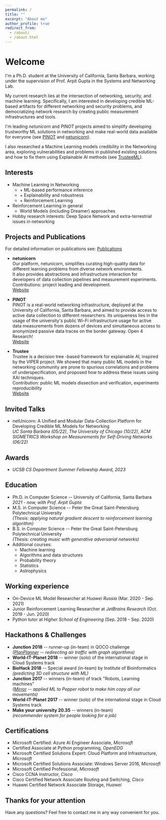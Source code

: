 ```yaml
---
permalink: /
title: ""
excerpt: "About me"
author_profile: true
redirect_from: 
  - /about/
  - /about.html
---
```


# Welcome

I'm a Ph.D. student at the University of California, Santa Barbara, working under the supervision of Prof. Arpit Gupta in the Systems and Networking Lab.

My current research lies at the intersection of networking, security, and machine learning. Specifically, I
am interested in developing credible ML-based artifacts for different networking and security problems,
and democratizing network research by creating public measurement infrastructures and tools.

I'm leading _netunicorn_ and _PINOT_ projects aimed to simplify developing trustworthy ML solutions in networking 
and make real-world data available for everyone (see [PINOT](https://pinot.cs.ucsb.edu/) and [netunicorn](https://netunicorn.cs.ucsb.edu)).

I also researched a Machine Learning models credibility in the Networking area, exploring vulnerabilities and problems in 
published existing solutions and how to fix them using Explainable AI methods (see [TrusteeML](https://trusteeml.github.io/)).


## Interests

* Machine Learning in Networking
  * \+ ML-based performance inference
  * \+ Explainability and robustness
  * \+ Reinforcement Learning
* Reinforcement Learning in general
  * World Models (including Dreamer) approaches
* Hobby research interests: Deep Space Network and extra-terrestrial issues in networking

## Projects and Publications
For detailed information on publications see: [Publications](https://maybe-hello-world.github.io/publications/)

* **netunicorn**  
  Our platform, netunicorn, simplifies curating high-quality data for different learning problems from diverse network environments.  
  It also provides abstractions and infrastructure interaction for developers of data collection pipelines and measurement experiments.  
  Contributions: project leading and development.  
  [Website](https://netunicorn.cs.ucsb.edu/)

* **PINOT**  
  PINOT is a real-world networking infrastructure, deployed at the University of California, Santa Barbara, and aimed to
  provide access to active data collection to different researchers. Its uniqueness lies in the usage of the university's public Wi-Fi 
  infrastructure usage for active data measurements from dozens of devices and simultaneous access to anonymized passive data traces on
  the border gateway. Open 4 Research!  
  [Website](https://pinot.cs.ucsb.edu/)

* **Trustee**  
  Trustee is a decision tree -based framework for explainable AI, inspired by the VIPER project. 
  We showed that many public ML models in the networking community are prone to spurious correlations and problems of underspecification, 
  and proposed how to address these issues using XAI techniques.  
  Contribution: public ML models dissection and verification, experiments reproducibility  
  [Website](https://trusteeml.github.io/)

## Invited Talks
 * netUnicorn: A Unified and Modular Data-Collection Platform for Developing Credible ML Models for Networking  
   _UC Santa Barbara (05/22)_, _The University of Chicago (10/22)_, _ACM SIGMETRICS Workshop on Measurements for Self-Driving Networks (06/22)_

## Awards
 * _UCSB CS Department Summer Fellowship Award, 2023_

## Education
 
* Ph.D. in Computer Science -- University of California, Santa Barbara
  *2021 - now, with Prof. Arpit Gupta*
* M.S. in Computer Science -- Peter the Great Saint-Petersburg Polytechnical University  
  *(Thesis: applying natural gradient descent to reinforcement learning algorithm)*
* B.S. in Computer Science -- Peter the Great Saint-Petersburg Polytechnical University  
  *(Thesis: creating music with generative adversarial networks)*
* Additional courses:
  * Machine learning
  * Algorithms and data structures
  * Probability theory
  * Statistics
  * Astrophysics

## Working experience

* On-Device ML Model Researcher at *Huawei Russia* (Mar. 2020 - Sep. 2021)
* Junior Reinforcement Learning Researcher at *JetBrains Research* (Oct. 2019 - Jun. 2020)
* Python tutor at *Higher School of Engineering* (Sep. 2018 - Sep. 2020)

## Hackathons & Challenges

* **Junction 2018** -- runner-up (in-team) in QOCO challenge  
  *([PlanPlanner](https://projects.hackjunction.com/projects/junction-2018/5bf841e36a75040015931a95) -- redirecting air traffic with graph algorithms)*
* **World-IT-Planet 2018** -- winner (solo) of the international stage in Cloud Systems track
* **BioHack 2018** -- Special award (in-team) by Institute of Bioinformatics  
  *(predicting 3D cell structure with ML)*
* **Junction 2017** -- winners (in-team) of track "Robots, Learning machines"  
  *([Mirror](https://devpost.com/software/mirr-wait-for-it-or) -- applied ML to Pepper robot to make him copy all our movements)*
* **World-IT-Planet 2017** -- winner (solo) of the international stage in Cloud Systems track  
* **Make your university 20.35** -- winners (in-team)  
  *(recommender system for people looking for a job)*

## Certifications

* Microsoft Certified: Azure AI Engineer Associate, *Microsoft*
* Certified Associate at Python programming, *OpenEDG*
* Microsoft Certified Solutions Expert: Cloud Platform and Infrastructure, *Microsoft*
* Microsoft Certified Solutions Associate: Windows Server 2016, *Microsoft*
* Microsoft Certified Professional, *Microsoft*
* Cisco CCNA Instructor, *Cisco*
* Cisco Certified Network Associate Routing and Switching, *Cisco*
* Huawei Certified Network Associate Storage, *Huawei*

## Thanks for your attention

Have any questions? Feel free to contact me in any way convenient for you.
